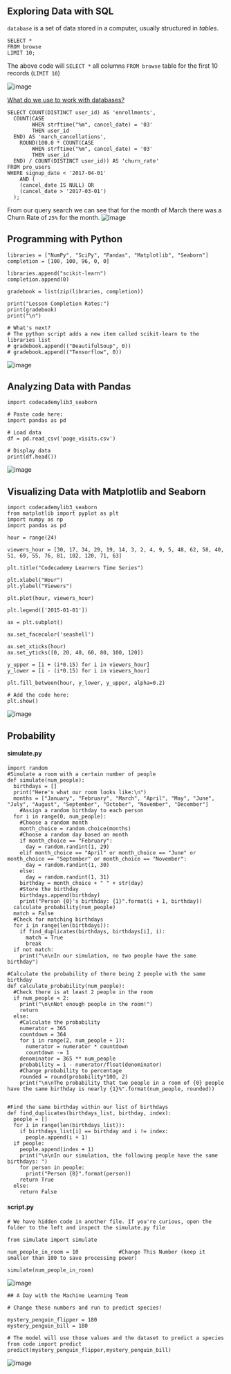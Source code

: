 ## Exploring Data with SQL
`database` is a set of data stored in a computer, usually structured in <em>tables</em>. 

    SELECT *    
    FROM browse
    LIMIT 10;
    
The above code will `SELECT *` all columns `FROM browse` table for the first 10 records (`LIMIT 10`)

![image](https://user-images.githubusercontent.com/40252813/180578546-41ee4b7a-100b-4b82-8e82-b1586387d1f6.png)

[What do we use to work with databases?](https://discuss.codecademy.com/t/what-do-we-use-to-work-with-databases/385063)

    SELECT COUNT(DISTINCT user_id) AS 'enrollments',
      COUNT(CASE
            WHEN strftime("%m", cancel_date) = '03'
            THEN user_id
      END) AS 'march_cancellations',
        ROUND(100.0 * COUNT(CASE
            WHEN strftime("%m", cancel_date) = '03'
            THEN user_id
      END) / COUNT(DISTINCT user_id)) AS 'churn_rate'
    FROM pro_users
    WHERE signup_date < '2017-04-01'
        AND (
        (cancel_date IS NULL) OR
        (cancel_date > '2017-03-01')
      );
      
From our query search we can see that for the month of March there was a Churn Rate of `25%` for the month.
![image](https://user-images.githubusercontent.com/40252813/180579140-2e7c2f59-4edd-468e-83a8-179e5ef3230e.png)

## Programming with Python

    libraries = ["NumPy", "SciPy", "Pandas", "Matplotlib", "Seaborn"]
    completion = [100, 100, 96, 0, 0]

    libraries.append("scikit-learn")
    completion.append(0)

    gradebook = list(zip(libraries, completion))

    print("Lesson Completion Rates:")
    print(gradebook)
    print("\n")

    # What's next?
    # The python script adds a new item called scikit-learn to the libraries list
    # gradebook.append(("BeautifulSoup", 0))
    # gradebook.append(("Tensorflow", 0))
    
![image](https://user-images.githubusercontent.com/40252813/180579557-a2bbc376-dd9b-4e39-ab8c-f8c37be598ea.png)

## Analyzing Data with Pandas

    import codecademylib3_seaborn

    # Paste code here:
    import pandas as pd

    # Load data
    df = pd.read_csv('page_visits.csv')

    # Display data
    print(df.head())
    
![image](https://user-images.githubusercontent.com/40252813/180579490-4e5ac08b-9561-4221-999a-d410753b6087.png)

## Visualizing Data with Matplotlib and Seaborn

    import codecademylib3_seaborn
    from matplotlib import pyplot as plt
    import numpy as np
    import pandas as pd

    hour = range(24)

    viewers_hour = [30, 17, 34, 29, 19, 14, 3, 2, 4, 9, 5, 48, 62, 58, 40, 51, 69, 55, 76, 81, 102, 120, 71, 63]

    plt.title("Codecademy Learners Time Series")

    plt.xlabel("Hour")
    plt.ylabel("Viewers")

    plt.plot(hour, viewers_hour)

    plt.legend(['2015-01-01'])

    ax = plt.subplot()

    ax.set_facecolor('seashell')

    ax.set_xticks(hour)
    ax.set_yticks([0, 20, 40, 60, 80, 100, 120])

    y_upper = [i + (i*0.15) for i in viewers_hour]
    y_lower = [i - (i*0.15) for i in viewers_hour]

    plt.fill_between(hour, y_lower, y_upper, alpha=0.2)

    # Add the code here:
    plt.show()
    
![image](https://user-images.githubusercontent.com/40252813/180579723-daa386b7-e9bf-4f95-9149-8aa36ccf42e0.png)


## Probability
#### simulate.py
    import random
    #Simulate a room with a certain number of people
    def simulate(num_people):
      birthdays = []
      print("Here's what our room looks like:\n")
      months = ["January", "February", "March", "April", "May", "June", "July", "August", "September", "October", "November", "December"]
        #Assign a random birthday to each person
      for i in range(0, num_people):
        #Choose a random month
        month_choice = random.choice(months)
        #Choose a random day based on month
        if month_choice == "February":
          day = random.randint(1, 29)
        elif month_choice == "April" or month_choice == "June" or month_choice == "September" or month_choice == "November":
          day = random.randint(1, 30)
        else:
          day = random.randint(1, 31)
        birthday = month_choice + " " + str(day)
        #Store the birthday
        birthdays.append(birthday)
        print("Person {0}'s birthday: {1}".format(i + 1, birthday))
      calculate_probability(num_people)
      match = False
      #Check for matching birthdays
      for i in range(len(birthdays)):
        if find_duplicates(birthdays, birthdays[i], i):
          match = True
          break
      if not match:
        print("\n\nIn our simulation, no two people have the same birthday")

    #Calculate the probability of there being 2 people with the same birthday
    def calculate_probability(num_people):
      #Check there is at least 2 people in the room
      if num_people < 2:
        print("\n\nNot enough people in the room!")
        return
      else:
        #Calculate the probability
        numerator = 365
        countdown = 364
        for i in range(2, num_people + 1):
          numerator = numerator * countdown
          countdown -= 1
        denominator = 365 ** num_people
        probability = 1 - numerator/float(denominator)
        #Change probability to percentage
        rounded = round(probability*100, 2)
        print("\n\nThe probability that two people in a room of {0} people have the same birthday is nearly {1}%".format(num_people, rounded))


    #Find the same birthday within our list of birthdays
    def find_duplicates(birthdays_list, birthday, index):
      people = []
      for i in range(len(birthdays_list)):
        if birthdays_list[i] == birthday and i != index:
          people.append(i + 1)
      if people:
        people.append(index + 1)
        print("\n\nIn our simulation, the following people have the same birthdays: ")
        for person in people:
          print("Person {0}".format(person))
        return True
      else:
        return False

#### script.py
    # We have hidden code in another file. If you're curious, open the folder to the left and inspect the simulate.py file

    from simulate import simulate

    num_people_in_room = 10 			#Change This Number (keep it smaller than 100 to save processing power)

    simulate(num_people_in_room) 
    
![image](https://user-images.githubusercontent.com/40252813/180580849-90990a6b-2b15-4de3-8c63-c1671d15fc72.png)

    ## A Day with the Machine Learning Team

    # Change these numbers and run to predict species!

    mystery_penguin_flipper = 180
    mystery_penguin_bill = 180

    # The model will use those values and the dataset to predict a species
    from code import predict
    predict(mystery_penguin_flipper,mystery_penguin_bill)
    
![image](https://user-images.githubusercontent.com/40252813/180581689-aa193769-b12b-4de0-8e5a-7fda27649ced.png)



